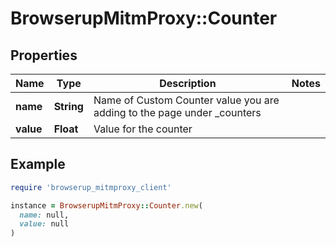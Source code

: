 # BrowserupMitmProxy::Counter

## Properties

| Name | Type | Description | Notes |
| ---- | ---- | ----------- | ----- |
| **name** | **String** | Name of Custom Counter value you are adding to the page under _counters |  |
| **value** | **Float** | Value for the counter |  |

## Example

```ruby
require 'browserup_mitmproxy_client'

instance = BrowserupMitmProxy::Counter.new(
  name: null,
  value: null
)
```

